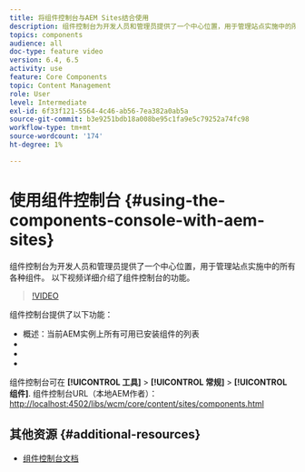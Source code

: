 ```yaml
---
title: 将组件控制台与AEM Sites结合使用
description: 组件控制台为开发人员和管理员提供了一个中心位置，用于管理站点实施中的所有各种组件。 以下视频详细介绍了组件控制台的功能。
topics: components
audience: all
doc-type: feature video
version: 6.4, 6.5
activity: use
feature: Core Components
topic: Content Management
role: User
level: Intermediate
exl-id: 6f33f121-5564-4c46-ab56-7ea382a0ab5a
source-git-commit: b3e9251bdb18a008be95c1fa9e5c79252a74fc98
workflow-type: tm+mt
source-wordcount: '174'
ht-degree: 1%

---
```


# 使用组件控制台 {#using-the-components-console-with-aem-sites}

组件控制台为开发人员和管理员提供了一个中心位置，用于管理站点实施中的所有各种组件。 以下视频详细介绍了组件控制台的功能。

>[!VIDEO](https://video.tv.adobe.com/v/17417?quality=12&learn=on)

组件控制台提供了以下功能：

* 概述：当前AEM实例上所有可用已安装组件的列表
* [!UICONTROL 属性]:显示元数据，如组件的标题、组和描述
* [!UICONTROL 策略]:显示给定组件和关联的模板的任何现有策略
* [!UICONTROL 实时使用情况]:显示包含组件的页面列表

组件控制台可在 **[!UICONTROL 工具]** > **[!UICONTROL 常规]** > **[!UICONTROL 组件]**.
组件控制台URL（本地AEM作者）： [http://localhost:4502/libs/wcm/core/content/sites/components.html](http://localhost:4502/libs/wcm/core/content/sites/components.html)

## 其他资源 {#additional-resources}

* [组件控制台文档](https://helpx.adobe.com/experience-manager/6-5/sites/authoring/using/default-components-console.html)
